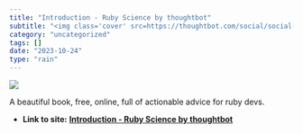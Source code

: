 ```yaml
---
title: "Introduction - Ruby Science by thoughtbot"
subtitle: "<img class='cover' src=https://thoughtbot.com/social/social-media-banner-generic.png>"
category: "uncategorized"
tags: []
date: "2023-10-24"
type: "rain"
---
```

<img class="cover" src=https://thoughtbot.com/social/social-media-banner-generic.png>

A beautiful book, free, online, full of actionable advice for ruby devs.
* **Link to site:** **[Introduction - Ruby Science by thoughtbot](https://thoughtbot.com/ruby-science/introduction.html?utm_source=shortruby&utm_campaign=shortruby_0063&ref=shortruby.com)**